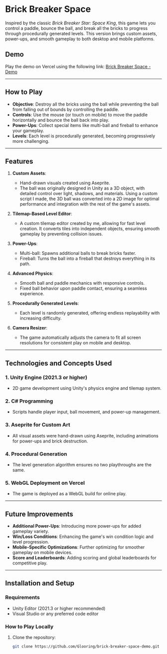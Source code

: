 # Brick Breaker Space

Inspired by the classic *Brick Breaker Star: Space King*, this game lets you control a paddle, bounce the ball, and break all the bricks to progress through procedurally generated levels. This version brings custom assets, power-ups, and smooth gameplay to both desktop and mobile platforms.

## Demo

Play the demo on Vercel using the following link: [Brick Breaker Space - Demo](https://your-vercel-demo-link.vercel.app)

---

## How to Play

- **Objective**: Destroy all the bricks using the ball while preventing the ball from falling out of bounds by controlling the paddle.
- **Controls**: Use the mouse (or touch on mobile) to move the paddle horizontally and bounce the ball back into play.
- **Power-Ups**: Collect special items like multi-ball and fireball to enhance your gameplay.
- **Levels**: Each level is procedurally generated, becoming progressively more challenging.

---

## Features

1. **Custom Assets**:
   - Hand-drawn visuals created using Aseprite.
   - The ball was originally designed in Unity as a 3D object, with detailed control over light, shadows, and materials. Using a custom script I made, the 3D ball was converted into a 2D image for optimal performance and integration with the rest of the game's assets.


2. **Tilemap-Based Level Editor**:
   - A custom tilemap editor created by me, allowing for fast level creation. It converts tiles into independent objects, ensuring smooth gameplay by preventing collision issues.

3. **Power-Ups**:
   - Multi-ball: Spawns additional balls to break bricks faster.
   - Fireball: Turns the ball into a fireball that destroys everything in its path.

4. **Advanced Physics**:
   - Smooth ball and paddle mechanics with responsive controls.
   - Fixed ball behavior upon paddle contact, ensuring a seamless experience.

5. **Procedurally Generated Levels**:
   - Each level is randomly generated, offering endless replayability with increasing difficulty.

6. **Camera Resizer**:
   - The game automatically adjusts the camera to fit all screen resolutions for consistent play on mobile and desktop.

---

## Technologies and Concepts Used

### 1. **Unity Engine (2021.3 or higher)**
   - 2D game development using Unity's physics engine and tilemap system.
   
### 2. **C# Programming**
   - Scripts handle player input, ball movement, and power-up management.

### 3. **Aseprite for Custom Art**
   - All visual assets were hand-drawn using Aseprite, including animations for power-ups and brick destruction.

### 4. **Procedural Generation**
   - The level generation algorithm ensures no two playthroughs are the same.

### 5. **WebGL Deployment on Vercel**
   - The game is deployed as a WebGL build for online play.

---

## Future Improvements

- **Additional Power-Ups**: Introducing more power-ups for added gameplay variety.
- **Win/Loss Conditions**: Enhancing the game's win condition logic and level progression.
- **Mobile-Specific Optimizations**: Further optimizing for smoother gameplay on mobile devices.
- **Score and Leaderboards**: Adding scoring and global leaderboards for competitive play.

---

## Installation and Setup

### Requirements

- Unity Editor (2021.3 or higher recommended)
- Visual Studio or any preferred code editor

### How to Play Locally

1. Clone the repository:
   ```bash
   git clone https://github.com/Glooring/brick-breaker-space-demo.git
